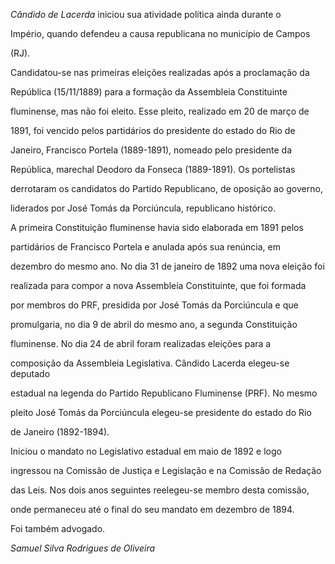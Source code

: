 

*Cândido de Lacerda* iniciou sua atividade política ainda durante o

Império, quando defendeu a causa republicana no município de Campos

(RJ).



Candidatou-se nas primeiras eleições realizadas após a proclamação da

República (15/11/1889) para a formação da Assembleia Constituinte

fluminense, mas não foi eleito. Esse pleito, realizado em 20 de março de

1891, foi vencido pelos partidários do presidente do estado do Rio de

Janeiro, Francisco Portela (1889-1891), nomeado pelo presidente da

República, marechal Deodoro da Fonseca (1889-1891). Os portelistas

derrotaram os candidatos do Partido Republicano, de oposição ao governo,

liderados por José Tomás da Porciúncula, republicano histórico.



A primeira Constituição fluminense havia sido elaborada em 1891 pelos

partidários de Francisco Portela e anulada após sua renúncia, em

dezembro do mesmo ano. No dia 31 de janeiro de 1892 uma nova eleição foi

realizada para compor a nova Assembleia Constituinte, que foi formada

por membros do PRF, presidida por José Tomás da Porciúncula e que

promulgaria, no dia 9 de abril do mesmo ano, a segunda Constituição

fluminense. No dia 24 de abril foram realizadas eleições para a

composição da Assembleia Legislativa. Cândido Lacerda elegeu-se deputado

estadual na legenda do Partido Republicano Fluminense (PRF). No mesmo

pleito José Tomás da Porciúncula elegeu-se presidente do estado do Rio

de Janeiro (1892-1894).



Iniciou o mandato no Legislativo estadual em maio de 1892 e logo

ingressou na Comissão de Justiça e Legislação e na Comissão de Redação

das Leis. Nos dois anos seguintes reelegeu-se membro desta comissão,

onde permaneceu até o final do seu mandato em dezembro de 1894.



Foi também advogado.



*Samuel Silva Rodrigues de Oliveira*



